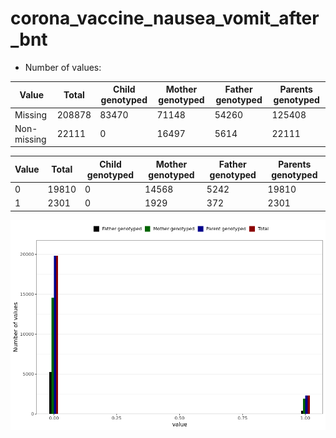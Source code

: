 # corona_vaccine_nausea_vomit_after_bnt
- Number of values:

| Value | Total | Child genotyped | Mother genotyped | Father genotyped | Parents genotyped |
| ----- | ----- | --------------- | ---------------- | ---------------- |---------------- |
| Missing | 208878 | 83470 | 71148 | 54260 | 125408 |
| Non-missing | 22111 | 0 | 16497 | 5614 | 22111 |

| Value | Total | Child genotyped | Mother genotyped | Father genotyped | Parents genotyped |
| ----- | ----- | --------------- | ---------------- | ---------------- |---------------- |
| 0 | 19810 | 0 | 14568 | 5242 | 19810 |
| 1 | 2301 | 0 | 1929 | 372 | 2301 |



![](corona_vaccine_nausea_vomit_after_bnt_n.png)



